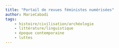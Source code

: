 ```yaml
---
title: "Portail de revues féministes numérisées"
author: MarieCabadi
tags:
    - histoire/civilisation/archéologie
    - littérature/linguistique
    - époque contemporaine
    - luttes
---
```

